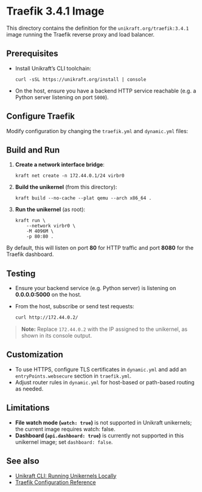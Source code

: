 # Traefik 3.4.1 Image

This directory contains the definition for the `unikraft.org/traefik:3.4.1` image running the Traefik reverse proxy and load balancer.

## Prerequisites

* Install Unikraft’s CLI toolchain:

  ```console
  curl -sSL https://unikraft.org/install | console
  ```
* On the host, ensure you have a backend HTTP service reachable (e.g. a Python server listening on port `5000`).

## Configure Traefik

Modify configuration by changing the `traefik.yml` and `dynamic.yml` files:


## Build and Run

1. **Create a network interface bridge**:

   ```console
   kraft net create -n 172.44.0.1/24 virbr0
   ```
2. **Build the unikernel** (from this directory):

   ```console
   kraft build --no-cache --plat qemu --arch x86_64 .
   ```
3. **Run the unikernel** (as root):

   ```console
   kraft run \
       --network virbr0 \
       -M 4096M \
       -p 80:80 .
   ```

By default, this will listen on port **80** for HTTP traffic and port **8080** for the Traefik dashboard.

## Testing

* Ensure your backend service (e.g. Python server) is listening on **0.0.0.0:5000** on the host.
* From the host, subscribe or send test requests:

  ```bash
  curl http://172.44.0.2/
  ```

> **Note:** Replace `172.44.0.2` with the IP assigned to the unikernel, as shown in its console output.

## Customization

* To use HTTPS, configure TLS certificates in `dynamic.yml` and add an `entryPoints.websecure` section in `traefik.yml`.
* Adjust router rules in `dynamic.yml` for host-based or path-based routing as needed.

## Limitations

* **File watch mode (`watch: true`)** is not supported in Unikraft unikernels; the current image requires watch: false.
* **Dashboard (`api.dashboard: true`)** is currently not supported in this unikernel image; set `dashboard: false`.

## See also

* [Unikraft CLI: Running Unikernels Locally](https://unikraft.org/docs/cli/running)
* [Traefik Configuration Reference](https://doc.traefik.io/traefik/)
